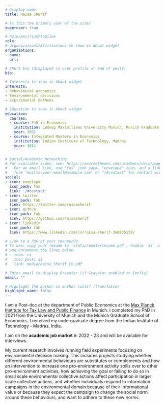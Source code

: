 ```yaml
---
# Display name
title: Raisa Sherif

# Is this the primary user of the site?
superuser: true

# Role/position/tagline
role: 
# Organizations/Affiliations to show in About widget
organizations:
- name: 
  url: 

# Short bio (displayed in user profile at end of posts)
bio: 

# Interests to show in About widget
interests:
- Behavioural economics
- Environmental decisions
- Experimental methods 

# Education to show in About widget
education:
  courses:
  - course: PhD in Economics
    institution: Ludwig Maximilians University Munich, Munich Graduate School of Economics
    year: 2021
  - course: Integrated Masters in Economics
    institution: Indian Institute of Technology, Madras
    year: 2014


# Social/Academic Networking
# For available icons, see: https://sourcethemes.com/academic/docs/page-builder/#icons
#   For an email link, use "fas" icon pack, "envelope" icon, and a link in the
#   form "mailto:your-email@example.com" or "/#contact" for contact widget.
social:
- icon: envelope
  icon_pack: fas
  link: '/#contact'
- icon: twitter
  icon_pack: fab
  link: https://twitter.com/raisasherif
- icon: github
  icon_pack: fab
  link: https://github.com/raisasherif
- icon: linkedin
  icon_pack: fab
  link: https://www.linkedin.com/in/raisa-sherif-3a0035159/ 

# Link to a PDF of your resume/CV.
# To use: copy your resume to `static/media/resume.pdf`, enable `ai` icons in `params.toml`, 
# and uncomment the lines below.
# - icon: cv
#   icon_pack: ai
#   link: media/Raisa_Sherif_CV.pdf

# Enter email to display Gravatar (if Gravatar enabled in Config)
email: ""

# Highlight the author in author lists? (true/false)
highlight_name: false
---
```


I am a Post-doc at the department of Public Economics at the [Max Planck Institute for Tax Law and Public Finance](https://www.tax.mpg.de/en/home.html/) in Munich. I completed my PhD in 2021 from the University of Munich and the Munich Graduate School of Economics. I received my undergraduate degree from the Indian Institute of Technology - Madras, India.

I am on the **academic job market** in 2022 - 23 and will be available for interviews. 

My current research involves running field experiments focusing on environmental decision making. This includes projects studying whether different environmental behaviours are substitutes or complements and how an intervention to increase one pro-environment activity spills over to other pro-environment activities, how achieving the goal or failing to do so in small scale environmental collective actions affect participation in larger scale collective actions, and whether individuals respond to information campaigns in the environmental domain because of their informational value or because they expect the campaign to change the social norm around these behaviours, and want to adhere to these new norms. 



  



